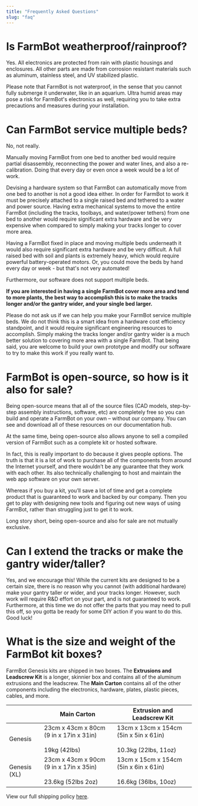 ```yaml
---
title: "Frequently Asked Questions"
slug: "faq"
---
```


# Is FarmBot weatherproof/rainproof?

Yes. All electronics are protected from rain with plastic housings and enclosures. All other parts are made from corrosion resistant materials such as aluminum, stainless steel, and UV stabilized plastic.

Please note that FarmBot is not waterproof, in the sense that you cannot fully submerge it underwater, like in an aquarium. Ultra humid areas may pose a risk for FarmBot's electronics as well, requiring you to take extra precautions and measures during your installation.

# Can FarmBot service multiple beds?

No, not really.

Manually moving FarmBot from one bed to another bed would require partial disassembly, reconnecting the power and water lines, and also a re-calibration. Doing that every day or even once a week would be a lot of work.

Devising a hardware system so that FarmBot can automatically move from one bed to another is not a good idea either. In order for FarmBot to work it must be precisely attached to a single raised bed and tethered to a water and power source. Having extra mechanical systems to move the entire FarmBot (including the tracks, toolbays, and water/power tethers) from one bed to another would require significant extra hardware and be very expensive when compared to simply making your tracks longer to cover more area.

Having a FarmBot fixed in place and moving multiple beds underneath it would also require significant extra hardware and be very difficult. A full raised bed with soil and plants is extremely heavy, which would require powerful battery-operated motors. Or, you could move the beds by hand every day or week - but that's not very automated!

Furthermore, our software does not support multiple beds.

**If you are interested in having a single FarmBot cover more area and tend to more plants, the best way to accomplish this is to make the tracks longer and/or the gantry wider, and your single bed larger.**

Please do not ask us if we can help you make your FarmBot service multiple beds. We do not think this is a smart idea from a hardware cost efficiency standpoint, and it would require significant engineering resources to accomplish. Simply making the tracks longer and/or gantry wider is a much better solution to covering more area with a single FarmBot. That being said, you are welcome to build your own prototype and modify our software to try to make this work if you really want to.

# FarmBot is open-source, so how is it also for sale?

Being open-source means that all of the source files (CAD models, step-by-step assembly instructions, software, etc) are completely free so you can build and operate a FarmBot on your own – without our company. You can see and download all of these resources on our documentation hub.

At the same time, being open-source also allows anyone to sell a compiled version of FarmBot such as a complete kit or hosted software.

In fact, this is really important to do because it gives people options. The truth is that it is a lot of work to purchase all of the components from around the Internet yourself, and there wouldn’t be any guarantee that they work with each other. Its also technically challenging to host and maintain the web app software on your own server.

Whereas if you buy a kit, you’ll save a lot of time and get a complete product that is guaranteed to work and backed by our company. Then you get to play with designing new tools and figuring out new ways of using FarmBot, rather than struggling just to get it to work.

Long story short, being open-source and also for sale are not mutually exclusive.

# Can I extend the tracks or make the gantry wider/taller?

Yes, and we encourage this! While the current kits are designed to be a certain size, there is no reason why you cannot (with additional hardware) make your gantry taller or wider, and your tracks longer. However, such work will require R&D effort on your part, and is not guaranteed to work. Furthermore, at this time we do not offer the parts that you may need to pull this off, so you gotta be ready for some DIY action if you want to do this. Good luck!

# What is the size and weight of the FarmBot kit boxes?

FarmBot Genesis kits are shipped in two boxes. The **Extrusions and Leadscrew Kit** is a longer, skinnier box and contains all of the aluminum extrusions and the leadscrew. The **Main Carton** contains all of the other components including the electronics, hardware, plates, plastic pieces, cables, and more.

|<i></i>        |Main Carton|Extrusion and Leadscrew Kit|
|---------------|-----------|----------------------------|
|Genesis        |23cm x 43cm x 80cm (9 in x 17in x 31in)<br><br>19kg (42lbs)|13cm x 13cm x 154cm (5in x 5in x 61in)<br><br>10.3kg (22lbs, 11oz)
|Genesis (XL)     |23cm x 43cm x 90cm (9 in x 17in x 35in)<br><br>23.6kg (52lbs 2oz)|13cm x 15cm x 154cm (5in x 6in x 61in)<br><br>16.6kg (36lbs, 10oz)

View our full shipping policy [here](http://shipping.farm.bot).
